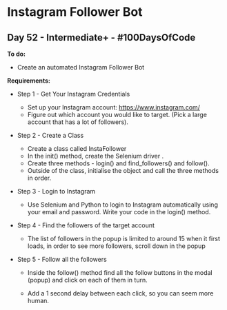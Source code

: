 # Instagram Follower Bot
## Day 52 - Intermediate+ - \#100DaysOfCode

**To do:**
* Create an automated Instagram Follower Bot

**Requirements:**
* Step 1 - Get Your Instagram Credentials
    * Set up your Instagram account: https://www.instagram.com/
    * Figure out which account you would like to target. (Pick a large account that has a lot of followers).
    
* Step 2 - Create a Class
    * Create a class called InstaFollower
    * In the init() method, create the Selenium driver .
    * Create three methods - login() and find_followers() and follow().
    * Outside of the class, initialise the object and call the three methods in order.
    
* Step 3 - Login to Instagram
    * Use Selenium and Python to login to Instagram automatically using your email and password. 
      Write your code in the login() method.
      
* Step 4 - Find the followers of the target account
    * The list of followers in the popup is limited to around 15 when it first loads, in order to see more followers, 
      scroll down in the popup
      
* Step 5 - Follow all the followers
    * Inside the follow() method find all the follow buttons in the modal (popup) and click on each of them in turn. 
      
    * Add a 1 second delay between each click, so you can seem more human.
